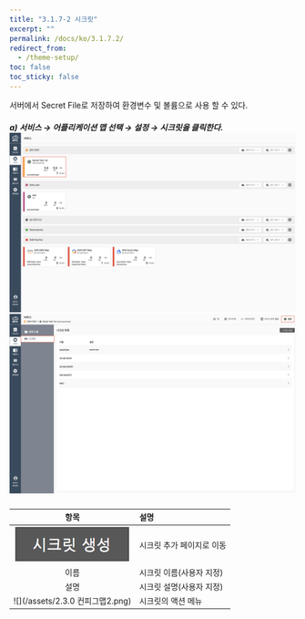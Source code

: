 ```yaml
---
title: "3.1.7-2 시크릿"
excerpt: ""
permalink: /docs/ko/3.1.7.2/
redirect_from:
  - /theme-setup/
toc: false
toc_sticky: false
---
```



서버에서 Secret File로 저장하여 환경변수 및 볼륨으로 사용 할 수 있다.

##### a\) 서비스 → 어플리케이션 맵 선택 → 설정 → 시크릿을 클릭한다. ![](/assets/KR/3.0.0/3.1.7-2_1.png)![](/assets/KR/3.0.0/3.1.7-2_2.png)

| **항목** | **설명** |
| :---: | :--- |
| ![](/assets/KR/3.0.0/3.1.7-2_3.png) | 시크릿 추가 페이지로 이동 |
| 이름 | 시크릿 이름\(사용자 지정\) |
| 설명 | 시크릿 설명\(사용자 지정\) |
| ![](/assets/2.3.0 컨피그맵2.png) | 시크릿의 액션 메뉴 |

